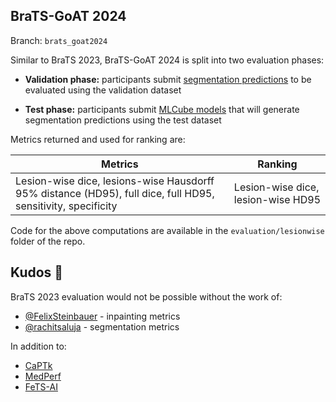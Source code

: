 ## BraTS-GoAT 2024

Branch: `brats_goat2024`

Similar to BraTS 2023, BraTS-GoAT 2024 is split into two evaluation phases:

* **Validation phase:** participants submit <u>segmentation predictions</u> to be evaluated using the validation dataset

* **Test phase:** participants submit <u>MLCube models</u> that will generate segmentation predictions using the test dataset

Metrics returned and used for ranking are:

**Metrics** | **Ranking**
--|--
Lesion-wise dice, lesions-wise Hausdorff 95% distance (HD95), full dice, full HD95, sensitivity, specificity | Lesion-wise dice, lesion-wise HD95

Code for the above computations are available in the `evaluation/lesionwise` folder of the repo.

## Kudos 🍻

BraTS 2023 evaluation would not be possible without the work of:

* [@FelixSteinbauer](https://github.com/FelixSteinbauer) - inpainting metrics
* [@rachitsaluja](https://github.com/rachitsaluja) - segmentation metrics

In addition to:

* [CaPTk](https://github.com/CBICA/CaPTk)
* [MedPerf](https://github.com/mlcommons/medperf)
* [FeTS-AI](https://github.com/FeTS-AI/Challenge/tree/main)
